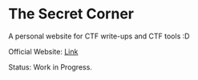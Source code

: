 # The Secret Corner
A personal website for CTF write-ups and CTF tools :D

Official Website: [Link](https://sites.google.com/view/thesecretcorner/home)

Status: Work in Progress.
